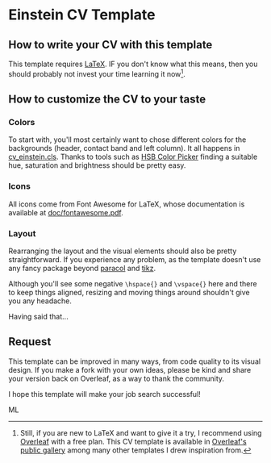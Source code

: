 # Einstein CV Template
## How to write your CV with this template
This template requires [LaTeX](https://www.latex-project.org/). IF you don't know what this means, then you should probably not invest your time learning it now[^1].

## How to customize the CV to your taste
### Colors
To start with, you'll most certainly want to chose different colors for the backgrounds (header, contact band and left column). It all happens in [cv_einstein.cls](cv_einstein.cls). Thanks to tools such as [HSB Color Picker](https://codepen.io/HunorMarton/details/eWvewo) finding a suitable hue, saturation and brightness should be pretty easy.

### Icons
All icons come from Font Awesome for LaTeX, whose documentation is available at [doc/fontawesome.pdf](doc/fontawesome.pdf).

### Layout
Rearranging the layout and the visual elements should also be pretty straightforward. If you experience any problem, as the template doesn't use any fancy package beyond [paracol](https://www.ctan.org/pkg/paracol) and [tikz](https://tikz.net/).

Although you'll see some negative `\hspace{}` and `\vspace{}` here and there to keep things aligned, resizing and moving things around shouldn't give you any headache.

Having said that...

## Request
This template can be improved in many ways, from code quality to its visual design. If you make a fork with your own ideas, please be kind and share your version back on Overleaf, as a way to thank the community.

I hope this template will make your job search successful!

ML

[^1]: Still, if you are new to LaTeX and want to give it a try, I recommend using [Overleaf](https://www.overleaf.com) with a free plan. This CV template is available in [Overleaf's public gallery](https://www.overleaf.com/latex/templates?q=CV+einstein) among many other templates I drew inspiration from.
